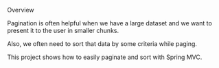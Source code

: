 Overview

Pagination is often helpful when we have a large dataset and we want to present it to the user in smaller chunks.

Also, we often need to sort that data by some criteria while paging.

This project shows how to easily paginate and sort with Spring MVC.